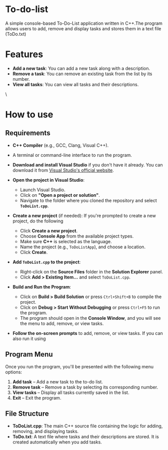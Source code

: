 # To-do-list
A simple console-based To-Do-List application written in C++.The program allows users to add, remove and display tasks and stores them in a text file (ToDo.txt)

# Features
- **Add a new task**: You can add a new task along with a description.
- **Remove a task**: You can remove an existing task from the list by its number.
- **View all tasks**: You can view all tasks and their descriptions.

\
# How to use 
## Requirements
- **C++ Compiler** (e.g., GCC, Clang, Visual C++).
- A terminal or command-line interface to run the program.

- **Download and install Visual Studio** if you don't have it already. You can download it from [Visual Studio's official website](https://visualstudio.microsoft.com/).
    
- **Open the project in Visual Studio**:
    - Launch Visual Studio.
    - Click on **"Open a project or solution"**.
    - Navigate to the folder where you cloned the repository and select **`ToDoList.cpp`**.
    
- **Create a new project** (if needed): If you're prompted to create a new project, do the following
    - Click **Create a new project**.
    - Choose **Console App** from the available project types.
    - Make sure **C++** is selected as the language.
    - Name the project (e.g., `ToDoListApp`), and choose a location.
    - Click **Create**.
    
- **Add `ToDoList.cpp` to the project**:
    - Right-click on the **Source Files** folder in the **Solution Explorer** panel.
    - Click **Add > Existing Item...** and select `ToDoList.cpp`.
    
- **Build and Run the Program**:
    - Click on **Build > Build Solution** or press `Ctrl+Shift+B` to compile the project.
    - Click on **Debug > Start Without Debugging** or press `Ctrl+F5` to run the program.
    - The program should open in the **Console Window**, and you will see the menu to add, remove, or view tasks.
    
- **Follow the on-screen prompts** to add, remove, or view tasks.
	If you can also run it using 

## Program Menu
Once you run the program, you'll be presented with the following menu options:
1. **Add task** – Add a new task to the to-do list.
2. **Remove task** – Remove a task by selecting its corresponding number.
3. **View tasks** – Display all tasks currently saved in the list.
4. **Exit** – Exit the program.

## File Structure

- **ToDoList.cpp**: The main C++ source file containing the logic for adding, removing, and displaying tasks.
- **ToDo.txt**: A text file where tasks and their descriptions are stored. It is created automatically when you add tasks.

